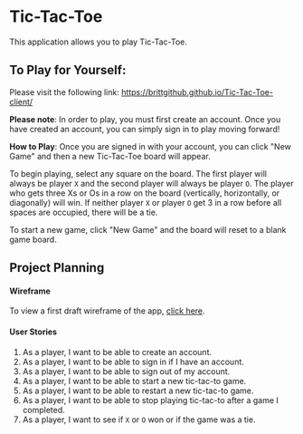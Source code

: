 # Tic-Tac-Toe

This application allows you to play Tic-Tac-Toe.

## To Play for Yourself:

Please visit the following link: https://brittgithub.github.io/Tic-Tac-Toe-client/

**Please note**: In order to play, you must first create an account. Once you have created an account, you can simply sign in to play moving forward!

**How to Play**: Once you are signed in with your account, you can click "New Game" and then a new Tic-Tac-Toe board will appear. 

To begin playing, select any square on the board. The first player will always be player `X` and the second player will always be player `O`. The player who gets three Xs or Os in a row on the board (vertically, horizontally, or diagonally) will win. If neither player `X` or player `O` get 3 in a row before all spaces are occupied, there will be a tie. 

To start a new game, click "New Game" and the board will reset to a blank game board.

## Project Planning

#### Wireframe
To view a first draft wireframe of the app, [click here](https://imgur.com/vpVAAhO).

#### User Stories
   1. As a player, I want to be able to create an account.
   2. As a player, I want to be able to sign in if I have an account.
   3. As a player, I want to be able to sign out of my account.
   4. As a player, I want to be able to start a new tic-tac-to game.
   5. As a player, I want to be able to restart a new tic-tac-to game.
   6. As a player, I want to be able to stop playing tic-tac-to after a game I completed.
   7. As a player, I want to see if `X` or `O` won or if the game was a tie.
